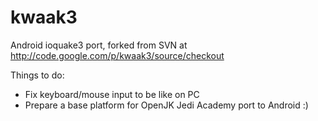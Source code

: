 kwaak3
======

Android ioquake3 port, forked from SVN at http://code.google.com/p/kwaak3/source/checkout

Things to do:

- Fix keyboard/mouse input to be like on PC
- Prepare a base platform for OpenJK Jedi Academy port to Android :)
